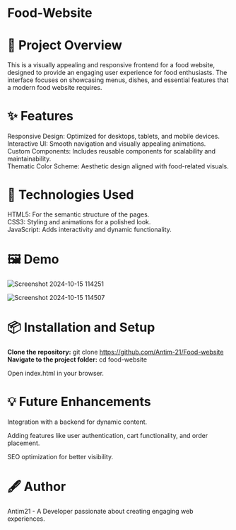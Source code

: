   # Food-Website

# **🌟 Project Overview**  

This is a visually appealing and responsive frontend for a food website, designed to provide an engaging user experience for food enthusiasts. The interface focuses on showcasing menus, dishes, and essential features that a modern food website requires. 

# **✨ Features** 

Responsive Design: Optimized for desktops, tablets, and mobile devices.
Interactive UI: Smooth navigation and visually appealing animations.    
Custom Components: Includes reusable components for scalability and maintainability.     
Thematic Color Scheme: Aesthetic design aligned with food-related visuals.
  
# **🚀 Technologies Used**                                       
HTML5: For the semantic structure of the pages.   
CSS3: Styling and animations for a polished look.   
JavaScript: Adds interactivity and dynamic functionality.    


# **🖼️ Demo**

![Screenshot 2024-10-15 114251](https://github.com/user-attachments/assets/f4835767-fd5d-48fa-ad20-45a25e1f7d3a)


![Screenshot 2024-10-15 114507](https://github.com/user-attachments/assets/dd854cc1-67cd-4684-be8c-0f6c154a7215)


# 📦 Installation and Setup
 **Clone the repository:**
git clone https://github.com/Antim-21/Food-website 
**Navigate to the project folder:**
cd food-website

Open index.html in your browser.

# 💡 Future Enhancements   
Integration with a backend for dynamic content.

Adding features like user authentication, cart functionality, and order placement.

SEO optimization for better visibility.

# **🖋️ Author**
Antim21 - A Developer passionate about creating engaging web experiences.
